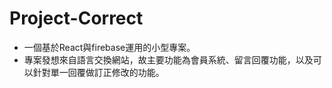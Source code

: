 # Project-Correct

- 一個基於React與firebase運用的小型專案。
- 專案發想來自語言交換網站，故主要功能為會員系統、留言回覆功能，以及可以針對單一回覆做訂正修改的功能。

